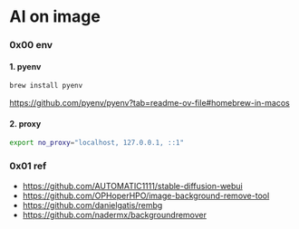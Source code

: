 # AI on image

### 0x00 env

#### 1. pyenv

```bash
brew install pyenv
```

https://github.com/pyenv/pyenv?tab=readme-ov-file#homebrew-in-macos

#### 2. proxy

```bash
export no_proxy="localhost, 127.0.0.1, ::1"
```

### 0x01 ref

- https://github.com/AUTOMATIC1111/stable-diffusion-webui
- https://github.com/OPHoperHPO/image-background-remove-tool
- https://github.com/danielgatis/rembg
- https://github.com/nadermx/backgroundremover
